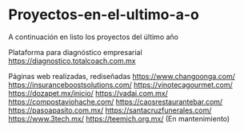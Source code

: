 # Proyectos-en-el-ultimo-a-o
A continuación en listo los proyectos del último año

Plataforma para diagnóstico empresarial 
  https://diagnostico.totalcoach.com.mx
  
 Páginas web realizadas, rediseñadas
  https://www.changoonga.com/
  https://insuranceboostsolutions.com/
  https://vinotecagourmet.com/
  https://dozapet.mx/inicio/
  https://vadai.com.mx/
  https://compostaviohache.com/
  https://caosrestaurantebar.com/
  https://pasoapasito.com.mx/
  https://santacruzfunerales.com/
  https://www.3tech.mx/
  https://teemich.org.mx/ (En mantenimiento)
  
